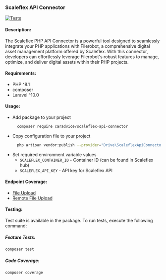 ### Scaleflex API Connector
[![Tests](https://github.com/caradvice/scaleflex-api-connector/actions/workflows/run-tests.yml/badge.svg)](https://github.com/caradvice/scaleflex-api-connector/actions/workflows/run-tests.yml)

#### Description:

The Scaleflex PHP API Connector is a powerful tool designed to seamlessly integrate your PHP applications with Filerobot, a comprehensive digital asset management platform offered by Scaleflex. With this connector, developers can effortlessly leverage Filerobot's robust features to manage, optimize, and deliver digital assets within their PHP projects.

#### Requirements:

- PHP ^8.1
- composer
- Laravel ^10.0

#### Usage:

- Add package to your project
  ```bash
    composer require caradvice/scaleflex-api-connector
    ```
- Copy configuration file to your project
  ```bash
    php artisan vendor:publish --provider="Drive\ScaleflexApiConnector\ScaleflexServiceProvider" --tag="config"`
  ```
- Set required environment variable values
  - `SCALEFLEX_CONTAINER_ID` - Container ID (can be found in Scaleflex hub)
  - `SCALEFLEX_API_KEY` - API key for Scaleflex API

#### Endpoint Coverage:

- [File Upload](https://developers.scaleflex.com/#ed2b17ed-5131-4b5d-a9c2-c40d74154f32)
- [Remote File Upload](https://developers.scaleflex.com/#e3b464d2-c176-418b-890c-acaaa369b521)

#### Testing:

Test suite is available in the package. To run tests, execute the following command:

##### Feature Tests:
```bash
composer test
```

##### Code Coverage:
```bash
composer coverage
```

